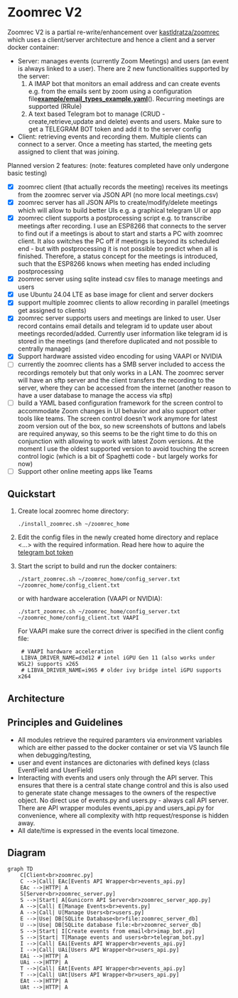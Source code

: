 # Zoomrec V2

Zoomrec V2 is a partial re-write/enhancement over [kastldratza/zoomrec](https://github.com/kastldratza/zoomrec) which uses a client/server architecture and hence a client and a server docker container:

* Server: manages events (currently Zoom Meetings) and users (an event is always linked to a user). There are 2 new functionalities supported by the server:
  1. A IMAP bot that monitors an email address and can create events e.g. from the emails sent by zoom using a configuration file[**example/email_types_example.yaml**](**example/email_types_example**)(). Recurring meetings are supported (RRule)
  2. A text based Telegram bot to manage (CRUD - create,retrieve,update and delete) events and users. Make sure to get a TELEGRAM BOT token and add it to the server config
* Client: retrieving events and recording them. Multiple clients can connect to a server. Once a meeting has started, the meeting gets assigned to client that was joining.

Planned version 2 features: (note: features completed have only undergone basic testing)

- [X] zoomrec client (that actually records the meeting) receives its meetings from the zoomrec server via JSON API (no more local meetings.csv)
- [X] zoomrec server has all JSON APIs to create/modify/delete meetings which will allow to build better UIs e.g. a graphical telegram UI or app
- [X] zoomrec client supports a postprocessing script e.g. to transcribe meetings after recording. I use an ESP8266 that connects to the server to find out if a meetings is about to start and starts a PC with zoomrec client. It also switches the PC off if meetings is beyond its scheduled end - but with postprocessing it is not possible to predict when all is finished. Therefore, a status concept for the meetings is introduced, such that the ESP8266 knows when meeting has ended including postprocessing
- [X] zoomrec server using sqlite instead csv files to manage meetings and users
- [X] use Ubuntu 24.04 LTE as base image for client and server dockers
- [X] support multiple zoomrec clients to allow recording in parallel (meetings get assigned to clients)
- [X] zoomrec server supports users and meetings are linked to user. User record contains email details and telegram id to update user about meetings recorded/added. Currently user information like telegram id is stored in the meetings (and therefore duplicated and not possible to centrally manage)
- [X] Support hardware assisted video encoding for using VAAPI or NVIDIA
- [ ] currently the zoomrec clients has a SMB server included to access the recordings remotely but that only works in a LAN. The zoomrec server will have an sftp server and the client transfers the recording to the server, where they can be accessed from the internet (another reason to have a user database to manage the access via sftp)
- [ ] build a YAML based configuration framework for the screen control to accommodate Zoom changes in UI behavior and also support other tools like teams. The screen control doesn't work anymore for latest zoom version out of the box, so new screenshots of buttons and labels are required anyway, so this seems to be the right time to do this on conjunction with allowing to work with latest Zoom versions. At the moment I use the oldest supported version to avoid touching the screen control logic (which is a bit of Spaghetti code - but largely works for now)
- [ ] Support other online meeting apps like Teams

## Quickstart

1. Create local zoomrec home directory:

   ```
   ./install_zoomrec.sh ~/zoomrec_home
   ```
2. Edit the config files in the newly created home directory and replace <...> with the required information. Read here how to aquire the [telegram bot token](https://core.telegram.org/bots/tutorial#obtain-your-bot-tokenhttps:/)
3. Start the script to build and run the docker containers:

   ```
   ./start_zoomrec.sh ~/zoomrec_home/config_server.txt ~/zoomrec_home/config_client.txt
   ```

   or with hardware acceleration (VAAPI or NVIDIA):

   ```
   ./start_zoomrec.sh ~/zoomrec_home/config_server.txt ~/zoomrec_home/config_client.txt VAAPI
   ```

   For VAAPI make sure the correct driver is specified in the client config file:

   ```
    # VAAPI hardware acceleration 
    LIBVA_DRIVER_NAME=d3d12 # intel iGPU Gen 11 (also works under WSL2) supports x265
    # LIBVA_DRIVER_NAME=i965 # older ivy bridge intel iGPU supports x264 
   ```

## Architecture

## Principles and Guidelines

* All modules retrieve the required paramters via environment variables which are either passed to the docker container or set via VS launch file when debugging/testing,
* user and event instances are dictonaries with defined keys (class EventField and UserField)
* Interacting with events and users only through the API server. This ensures that there is a central state change control and this is also used to generate state change messages to the owners of the respective object. No direct use of events.py and users.py - always call API server. There are API wrapper modules events_api.py and users_api.py for convenience, where all complexity with http request/response is hidden away.
* All date/time is expressed in the events local timezone.

## Diagram

```mermaid
graph TD
    C[Client<br>zoomrec.py] 
    C -->|Call| EAc[Events API Wrapper<br>events_api.py]
    EAc -->|HTTP| A
    S[Server<br>zoomrec_server.py] 
    S -->|Start| A[Gunicorn API Server<br>zoomrec_server_app.py]
    A -->|Call| E[Manage Events<br>events.py]
    A -->|Call| U[Manage Users<br>users.py]
    E -->|Use| DB[SQLite Database<br>file:zoomrec_server_db]
    U -->|Use| DB[SQLite database file:<br>zoomrec_server_db]
    S -->|Start| I[Create events from email<br>imap_bot.py]
    S -->|Start| T[Manage events and users<br>telegram_bot.py]
    I -->|Call| EAi[Events API Wrapper<br>events_api.py]
    I -->|Call| UAi[Users API Wrapper<br>users_api.py]
    EAi -->|HTTP| A
    UAi -->|HTTP| A
    T -->|Call| EAt[Events API Wrapper<br>events_api.py]
    T -->|Call| UAt[Users API Wrapper<br>users_api.py]
    EAt -->|HTTP| A
    UAt -->|HTTP| A
```
